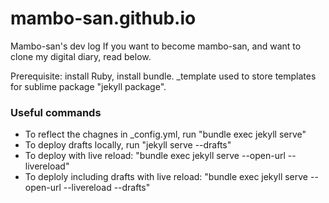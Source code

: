 # mambo-san.github.io
Mambo-san's dev log
If you want to become mambo-san, and want to clone my digital diary, read below.

Prerequisite: install Ruby, install bundle.
\_template used to store templates for sublime package "jekyll package". 

### Useful commands
- To reflect the chagnes in \_config.yml, run "bundle exec jekyll serve"
- To deploy drafts locally, run "jekyll serve --drafts"
- To deploy with live reload: "bundle exec jekyll serve --open-url --livereload"
- To deploly including drafts with live reload: "bundle exec jekyll serve --open-url --livereload --drafts"
